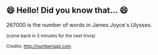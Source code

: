 ## :smile: Hello! Did you know that... :smile:
267000 is the number of words in James Joyce's Ulysses.

<sup>(come back in 5 minutes for the next trivia)</sup>


<sup>Credits: http://numbersapi.com</sup>
